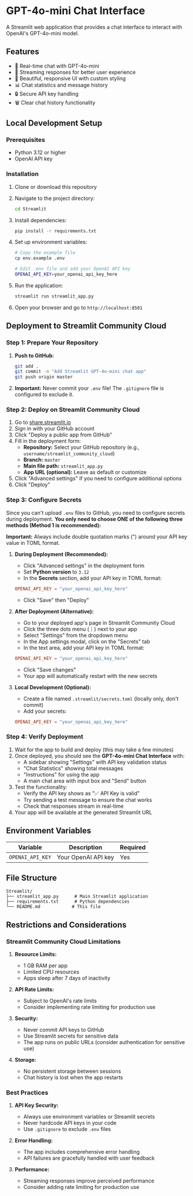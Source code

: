 # GPT-4o-mini Chat Interface

A Streamlit web application that provides a chat interface to interact with OpenAI's GPT-4o-mini model.

## Features

- 🤖 Real-time chat with GPT-4o-mini
- 💬 Streaming responses for better user experience
- 🎨 Beautiful, responsive UI with custom styling
- 📊 Chat statistics and message history
- 🔒 Secure API key handling
- 🗑️ Clear chat history functionality

## Local Development Setup

### Prerequisites

- Python 3.12 or higher
- OpenAI API key

### Installation

1. Clone or download this repository
2. Navigate to the project directory:
   ```bash
   cd Streamlit
   ```

3. Install dependencies:
   ```bash
   pip install -r requirements.txt
   ```

4. Set up environment variables:
   ```bash
   # Copy the example file
   cp env.example .env
   
   # Edit .env file and add your OpenAI API key
   OPENAI_API_KEY=your_openai_api_key_here
   ```

5. Run the application:
   ```bash
   streamlit run streamlit_app.py
   ```

6. Open your browser and go to `http://localhost:8501`

## Deployment to Streamlit Community Cloud

### Step 1: Prepare Your Repository

1. **Push to GitHub:**
   ```bash
   git add .
   git commit -m "Add Streamlit GPT-4o-mini chat app"
   git push origin master
   ```

2. **Important:** Never commit your `.env` file! The `.gitignore` file is configured to exclude it.

### Step 2: Deploy on Streamlit Community Cloud

1. Go to [share.streamlit.io](https://share.streamlit.io)
2. Sign in with your GitHub account
3. Click "Deploy a public app from GitHub"
4. Fill in the deployment form:
   - **Repository:** Select your GitHub repository (e.g., `username/streamlit_community_cloud`)
   - **Branch:** `master`
   - **Main file path:** `streamlit_app.py`
   - **App URL (optional):** Leave as default or customize
5. Click "Advanced settings" if you need to configure additional options
6. Click "Deploy"

### Step 3: Configure Secrets

Since you can't upload `.env` files to GitHub, you need to configure secrets during deployment. **You only need to choose ONE of the following three methods (Method 1 is recommended):**

**Important:** Always include double quotation marks (") around your API key value in TOML format.

1. **During Deployment (Recommended):**
   - Click "Advanced settings" in the deployment form
   - Set **Python version** to `3.12`
   - In the **Secrets** section, add your API key in TOML format:
   ```toml
   OPENAI_API_KEY = "your_openai_api_key_here"
   ```
   - Click "Save" then "Deploy"

2. **After Deployment (Alternative):**
   - Go to your deployed app's page in Streamlit Community Cloud
   - Click the three dots menu (⋮) next to your app
   - Select "Settings" from the dropdown menu
   - In the App settings modal, click on the "Secrets" tab
   - In the text area, add your API key in TOML format:
   ```toml
   OPENAI_API_KEY = "your_openai_api_key_here"
   ```
   - Click "Save changes"
   - Your app will automatically restart with the new secrets

3. **Local Development (Optional):**
   - Create a file named `.streamlit/secrets.toml` (locally only, don't commit)
   - Add your secrets:
   ```toml
   OPENAI_API_KEY = "your_openai_api_key_here"
   ```

### Step 4: Verify Deployment

1. Wait for the app to build and deploy (this may take a few minutes)
2. Once deployed, you should see the **GPT-4o-mini Chat Interface** with:
   - A sidebar showing "Settings" with API key validation status
   - "Chat Statistics" showing total messages
   - "Instructions" for using the app
   - A main chat area with input box and "Send" button
3. Test the functionality:
   - Verify the API key shows as "✅ API Key is valid"
   - Try sending a test message to ensure the chat works
   - Check that responses stream in real-time
4. Your app will be available at the generated Streamlit URL

## Environment Variables

| Variable | Description | Required |
|----------|-------------|----------|
| `OPENAI_API_KEY` | Your OpenAI API key | Yes |

## File Structure

```
Streamlit/
├── streamlit_app.py      # Main Streamlit application
├── requirements.txt      # Python dependencies
└── README.md            # This file
```

## Restrictions and Considerations

### Streamlit Community Cloud Limitations

1. **Resource Limits:**
   - 1 GB RAM per app
   - Limited CPU resources
   - Apps sleep after 7 days of inactivity

2. **API Rate Limits:**
   - Subject to OpenAI's rate limits
   - Consider implementing rate limiting for production use

3. **Security:**
   - Never commit API keys to GitHub
   - Use Streamlit secrets for sensitive data
   - The app runs on public URLs (consider authentication for sensitive use)

4. **Storage:**
   - No persistent storage between sessions
   - Chat history is lost when the app restarts

### Best Practices

1. **API Key Security:**
   - Always use environment variables or Streamlit secrets
   - Never hardcode API keys in your code
   - Use `.gitignore` to exclude `.env` files

2. **Error Handling:**
   - The app includes comprehensive error handling
   - API failures are gracefully handled with user feedback

3. **Performance:**
   - Streaming responses improve perceived performance
   - Consider adding rate limiting for production use
